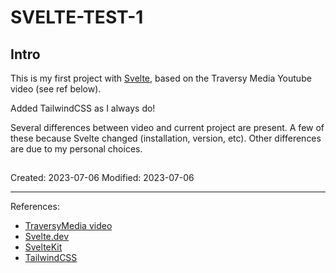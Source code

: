 # SVELTE-TEST-1

## Intro 
This is my first project with [Svelte](https://svelte.dev/), based on the Traversy Media Youtube video (see ref below).

Added TailwindCSS as I always do!

Several differences between video and current project are present. A few of these because Svelte changed (installation, version, etc). Other differences are due to my personal choices.
## 

Created: 2023-07-06
Modified: 2023-07-06

---
References:
- [TraversyMedia video](https://www.youtube.com/watch?v=3TVy6GdtNuQ)
- [Svelte.dev](https://svelte.dev/)
- [SvelteKit](https://kit.svelte.dev)
- [TailwindCSS](https://tailwindcss.com/docs/guides/sveltekit)